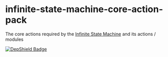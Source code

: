 # infinite-state-machine-core-action-pack

The core actions required by the [Infinite State Machine](https://github.com/museadmin/infinite-state-machine) and its actions / modules

[![DepShield Badge](https://depshield.sonatype.org/badges/museadmin/infinite-state-machine-core-action-pack/depshield.svg)](https://depshield.github.io)
